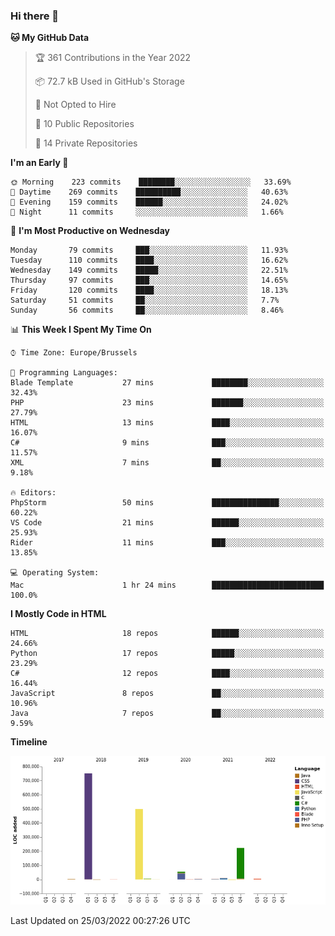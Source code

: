 ### Hi there 👋

<!--START_SECTION:waka-->
**🐱 My GitHub Data** 

> 🏆 361 Contributions in the Year 2022
 > 
> 📦 72.7 kB Used in GitHub's Storage 
 > 
> 🚫 Not Opted to Hire
 > 
> 📜 10 Public Repositories 
 > 
> 🔑 14 Private Repositories  
 > 
**I'm an Early 🐤** 

```text
🌞 Morning    223 commits    ████████░░░░░░░░░░░░░░░░░   33.69% 
🌆 Daytime    269 commits    ██████████░░░░░░░░░░░░░░░   40.63% 
🌃 Evening    159 commits    ██████░░░░░░░░░░░░░░░░░░░   24.02% 
🌙 Night      11 commits     ░░░░░░░░░░░░░░░░░░░░░░░░░   1.66%

```
📅 **I'm Most Productive on Wednesday** 

```text
Monday       79 commits     ███░░░░░░░░░░░░░░░░░░░░░░   11.93% 
Tuesday      110 commits    ████░░░░░░░░░░░░░░░░░░░░░   16.62% 
Wednesday    149 commits    █████░░░░░░░░░░░░░░░░░░░░   22.51% 
Thursday     97 commits     ███░░░░░░░░░░░░░░░░░░░░░░   14.65% 
Friday       120 commits    ████░░░░░░░░░░░░░░░░░░░░░   18.13% 
Saturday     51 commits     ██░░░░░░░░░░░░░░░░░░░░░░░   7.7% 
Sunday       56 commits     ██░░░░░░░░░░░░░░░░░░░░░░░   8.46%

```


📊 **This Week I Spent My Time On** 

```text
⌚︎ Time Zone: Europe/Brussels

💬 Programming Languages: 
Blade Template           27 mins             ████████░░░░░░░░░░░░░░░░░   32.43% 
PHP                      23 mins             ███████░░░░░░░░░░░░░░░░░░   27.79% 
HTML                     13 mins             ████░░░░░░░░░░░░░░░░░░░░░   16.07% 
C#                       9 mins              ███░░░░░░░░░░░░░░░░░░░░░░   11.57% 
XML                      7 mins              ██░░░░░░░░░░░░░░░░░░░░░░░   9.18%

🔥 Editors: 
PhpStorm                 50 mins             ███████████████░░░░░░░░░░   60.22% 
VS Code                  21 mins             ██████░░░░░░░░░░░░░░░░░░░   25.93% 
Rider                    11 mins             ███░░░░░░░░░░░░░░░░░░░░░░   13.85%

💻 Operating System: 
Mac                      1 hr 24 mins        █████████████████████████   100.0%

```

**I Mostly Code in HTML** 

```text
HTML                     18 repos            ██████░░░░░░░░░░░░░░░░░░░   24.66% 
Python                   17 repos            █████░░░░░░░░░░░░░░░░░░░░   23.29% 
C#                       12 repos            ████░░░░░░░░░░░░░░░░░░░░░   16.44% 
JavaScript               8 repos             ██░░░░░░░░░░░░░░░░░░░░░░░   10.96% 
Java                     7 repos             ██░░░░░░░░░░░░░░░░░░░░░░░   9.59%

```


**Timeline**

![Chart not found](https://raw.githubusercontent.com/guillaumedeplancke/guillaumedeplancke/main/charts/bar_graph.png) 


 Last Updated on 25/03/2022 00:27:26 UTC
<!--END_SECTION:waka-->
